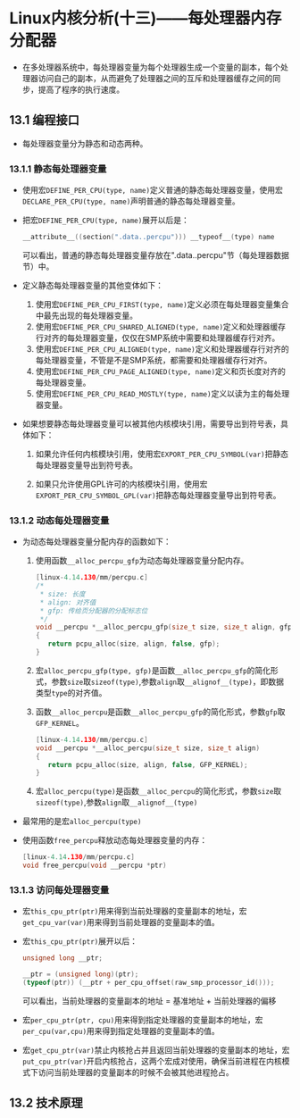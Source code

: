 # Linux内核分析(十三)——每处理器内存分配器

- 在多处理器系统中，每处理器变量为每个处理器生成一个变量的副本，每个处理器访问自己的副本，从而避免了处理器之间的互斥和处理器缓存之间的同步，提高了程序的执行速度。

  

## 13.1 编程接口

- 每处理器变量分为静态和动态两种。

  

### 13.1.1 静态每处理器变量

- 使用宏`DEFINE_PER_CPU(type, name)`定义普通的静态每处理器变量，使用宏`DECLARE_PER_CPU(type, name)`声明普通的静态每处理器变量。

- 把宏`DEFINE_PER_CPU(type, name)`展开以后是：

  ```c
  __attribute__((section(".data..percpu"))) __typeof__(type) name
  
  ```

  可以看出，普通的静态每处理器变量存放在".data..percpu"节（每处理器数据节）中。

- 定义静态每处理器变量的其他变体如下：

  1. 使用宏`DEFINE_PER_CPU_FIRST(type, name)`定义必须在每处理器变量集合中最先出现的每处理器变量。
  2. 使用宏`DEFINE_PER_CPU_SHARED_ALIGNED(type, name)`定义和处理器缓存行对齐的每处理器变量，仅仅在SMP系统中需要和处理器缓存行对齐。
  3. 使用宏`DEFINE_PER_CPU_ALIGNED(type, name)`定义和处理器缓存行对齐的每处理器变量，不管是不是SMP系统，都需要和处理器缓存行对齐。
  4. 使用宏`DEFINE_PER_CPU_PAGE_ALIGNED(type, name)`定义和页长度对齐的每处理器变量。
  5. 使用宏`DEFINE_PER_CPU_READ_MOSTLY(type, name)`定义以读为主的每处理器变量。

- 如果想要静态每处理器变量可以被其他内核模块引用，需要导出到符号表，具体如下：

  1. 如果允许任何内核模块引用，使用宏`EXPORT_PER_CPU_SYMBOL(var)`把静态每处理器变量导出到符号表。

  2. 如果只允许使用GPL许可的内核模块引用，使用宏`EXPORT_PER_CPU_SYMBOL_GPL(var)`把静态每处理器变量导出到符号表。

     

### 13.1.2 动态每处理器变量

- 为动态每处理器变量分配内存的函数如下：

  1. 使用函数`__alloc_percpu_gfp`为动态每处理器变量分配内存。

     ```c
     [linux-4.14.130/mm/percpu.c]
     /*
      * size: 长度
      * align: 对齐值
      * gfp: 传给页分配器的分配标志位
      */
     void __percpu *__alloc_percpu_gfp(size_t size, size_t align, gfp_t gfp)
     {
     	return pcpu_alloc(size, align, false, gfp);
     }
     
     ```

  2. 宏`alloc_percpu_gfp(type, gfp)`是函数`__alloc_percpu_gfp`的简化形式，参数`size`取`sizeof(type)`,参数`align`取`__alignof__(type)`，即数据类型`type`的对齐值。

  3. 函数`__alloc_percpu`是函数`__alloc_percpu_gfp`的简化形式，参数`gfp`取`GFP_KERNEL`。

     ```c
     [linux-4.14.130/mm/percpu.c]
     void __percpu *__alloc_percpu(size_t size, size_t align)
     {
     	return pcpu_alloc(size, align, false, GFP_KERNEL);
     }
     
     ```

  4. 宏`alloc_percpu(type)`是函数`__alloc_percpu`的简化形式，参数`size`取`sizeof(type)`,参数`align`取`__alignof__(type)`

- 最常用的是宏`alloc_percpu(type)`

- 使用函数`free_percpu`释放动态每处理器变量的内存：

  ```c
  [linux-4.14.130/mm/percpu.c]
  void free_percpu(void __percpu *ptr)
  
  ```



### 13.1.3 访问每处理器变量

- 宏`this_cpu_ptr(ptr)`用来得到当前处理器的变量副本的地址，宏`get_cpu_var(var)`用来得到当前处理器的变量副本的值。

- 宏`this_cpu_ptr(ptr)`展开以后：

  ```c
  unsigned long __ptr;
  
  __ptr = (unsigned long)(ptr);
  (typeof(ptr)) (__ptr + per_cpu_offset(raw_smp_processor_id()));
  
  ```

  可以看出，当前处理器的变量副本的地址 = 基准地址 + 当前处理器的偏移

- 宏`per_cpu_ptr(ptr, cpu)`用来得到指定处理器的变量副本的地址，宏`per_cpu(var,cpu)`用来得到指定处理器的变量副本的值。

- 宏`get_cpu_ptr(var)`禁止内核抢占并且返回当前处理器的变量副本的地址，宏`put_cpu_ptr(var)`开启内核抢占，这两个宏成对使用，确保当前进程在内核模式下访问当前处理器的变量副本的时候不会被其他进程抢占。



## 13.2 技术原理

